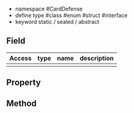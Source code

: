 * namespace #CardDefense
* define type #class #enum #struct #interface
* keyword static / sealed / abstract


## Field

| Access | type | name | description |
| ------ | ---- | ---- | ----------- |
|        |      |      |             |

## Property

## Method

